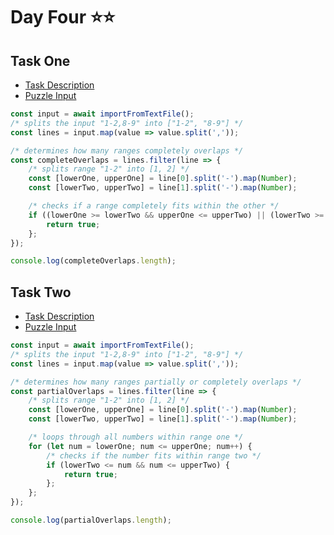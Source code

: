 # Day Four ⭐⭐

## Task One

- [Task Description](https://adventofcode.com/2022/day/4)
- [Puzzle Input](https://adventofcode.com/2022/day/4/input)

```javascript
const input = await importFromTextFile();
/* splits the input "1-2,8-9" into ["1-2", "8-9"] */
const lines = input.map(value => value.split(','));

/* determines how many ranges completely overlaps */
const completeOverlaps = lines.filter(line => {
	/* splits range "1-2" into [1, 2] */
	const [lowerOne, upperOne] = line[0].split('-').map(Number);
	const [lowerTwo, upperTwo] = line[1].split('-').map(Number);

	/* checks if a range completely fits within the other */
	if ((lowerOne >= lowerTwo && upperOne <= upperTwo) || (lowerTwo >= lowerOne && upperTwo <= upperOne)) {
		return true;
	};
});

console.log(completeOverlaps.length);
```

## Task Two

- [Task Description](https://adventofcode.com/2022/day/4#part2)
- [Puzzle Input](https://adventofcode.com/2022/day/4/input)

```javascript
const input = await importFromTextFile();
/* splits the input "1-2,8-9" into ["1-2", "8-9"] */
const lines = input.map(value => value.split(','));

/* determines how many ranges partially or completely overlaps */
const partialOverlaps = lines.filter(line => {
	/* splits range "1-2" into [1, 2] */
	const [lowerOne, upperOne] = line[0].split('-').map(Number);
	const [lowerTwo, upperTwo] = line[1].split('-').map(Number);

	/* loops through all numbers within range one */
	for (let num = lowerOne; num <= upperOne; num++) {
		/* checks if the number fits within range two */
		if (lowerTwo <= num && num <= upperTwo) {
			return true;
		};
	};
});

console.log(partialOverlaps.length);
```
